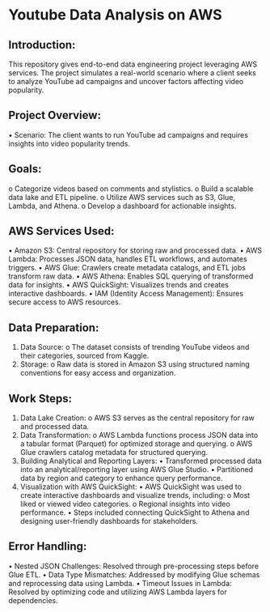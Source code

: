 # Youtube Data Analysis on AWS

## Introduction:
This repository gives end-to-end data engineering project leveraging AWS services. The project simulates a real-world scenario where a client seeks to analyze YouTube ad campaigns and uncover factors affecting video popularity.

## Project Overview:
•	Scenario: The client wants to run YouTube ad campaigns and requires insights into video popularity trends.

## Goals:
o	Categorize videos based on comments and stylistics.
o	Build a scalable data lake and ETL pipeline.
o	Utilize AWS services such as S3, Glue, Lambda, and Athena.
o	Develop a dashboard for actionable insights.

## AWS Services Used:
•	Amazon S3: Central repository for storing raw and processed data.
•	AWS Lambda: Processes JSON data, handles ETL workflows, and automates triggers.
•	AWS Glue: Crawlers create metadata catalogs, and ETL jobs transform raw data.
•	AWS Athena: Enables SQL querying of transformed data for insights.
•	AWS QuickSight: Visualizes trends and creates interactive dashboards.
•	IAM (Identity Access Management): Ensures secure access to AWS resources.

## Data Preparation:
1. Data Source:
o	The dataset consists of trending YouTube videos and their categories, sourced from Kaggle.
2. Storage:
o	Raw data is stored in Amazon S3 using structured naming conventions for easy access and organization.

## Work Steps:
1. Data Lake Creation:
o	AWS S3 serves as the central repository for raw and processed data.
2. 	Data Transformation:
o	AWS Lambda functions process JSON data into a tabular format (Parquet) for optimized storage and querying.
o	AWS Glue crawlers catalog metadata for structured querying.
3. Building Analytical and Reporting Layers:
•	Transformed processed data into an analytical/reporting layer using AWS Glue Studio.
•	Partitioned data by region and category to enhance query performance.
4. Visualization with AWS QuickSight:
•	AWS QuickSight was used to create interactive dashboards and visualize trends, including:
  o	Most liked or viewed video categories.
  o	Regional insights into video performance.
•	Steps included connecting QuickSight to Athena and designing user-friendly dashboards for stakeholders.

## Error Handling:
•	Nested JSON Challenges: Resolved through pre-processing steps before Glue ETL.
•	Data Type Mismatches: Addressed by modifying Glue schemas and reprocessing data using Lambda.
•	Timeout Issues in Lambda: Resolved by optimizing code and utilizing AWS Lambda layers for dependencies.



